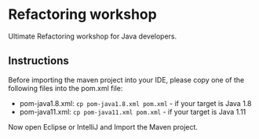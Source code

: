 # Refactoring workshop #

Ultimate Refactoring workshop for Java developers.

## Instructions

Before importing the maven project into your IDE, please copy one
of the following files into the pom.xml file:

* pom-java1.8.xml: `cp pom-java1.8.xml pom.xml` - if your target is Java 1.8
* pom-java11.xml: `cp pom-java11.xml pom.xml` - if your target is Java 1.11

Now open Eclipse or IntelliJ and Import the Maven project.


